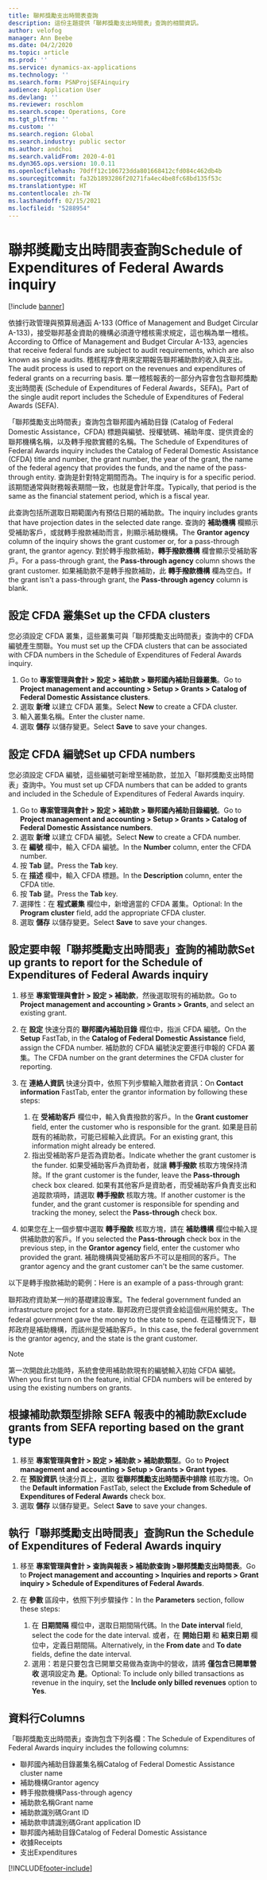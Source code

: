 ```yaml
---
title: 聯邦獎勵支出時間表查詢
description: 這份主題提供「聯邦獎勵支出時間表」查詢的相關資訊。
author: velofog
manager: Ann Beebe
ms.date: 04/2/2020
ms.topic: article
ms.prod: ''
ms.service: dynamics-ax-applications
ms.technology: ''
ms.search.form: PSNProjSEFAinquiry
audience: Application User
ms.devlang: ''
ms.reviewer: roschlom
ms.search.scope: Operations, Core
ms.tgt_pltfrm: ''
ms.custom: ''
ms.search.region: Global
ms.search.industry: public sector
ms.author: andchoi
ms.search.validFrom: 2020-4-01
ms.dyn365.ops.version: 10.0.11
ms.openlocfilehash: 70dff12c106723dda801668412cfd084c462db4b
ms.sourcegitcommit: fa32b1893286f20271fa4ec4be8fc68bd135f53c
ms.translationtype: HT
ms.contentlocale: zh-TW
ms.lasthandoff: 02/15/2021
ms.locfileid: "5288954"
---
```

# <a name="schedule-of-expenditures-of-federal-awards-inquiry"></a><span data-ttu-id="e7e29-103">聯邦獎勵支出時間表查詢</span><span class="sxs-lookup"><span data-stu-id="e7e29-103">Schedule of Expenditures of Federal Awards inquiry</span></span>

[!include [banner](../includes/banner.md)]

<span data-ttu-id="e7e29-104">依據行政管理與預算局通函 A-133 (Office of Management and Budget Circular A-133)，接受聯邦基金資助的機構必須遵守稽核需求規定，這也稱為單一稽核。</span><span class="sxs-lookup"><span data-stu-id="e7e29-104">According to Office of Management and Budget Circular A-133, agencies that receive federal funds are subject to audit requirements, which are also known as single audits.</span></span> <span data-ttu-id="e7e29-105">稽核程序會用來定期報告聯邦補助款的收入與支出。</span><span class="sxs-lookup"><span data-stu-id="e7e29-105">The audit process is used to report on the revenues and expenditures of federal grants on a recurring basis.</span></span> <span data-ttu-id="e7e29-106">單一稽核報表的一部分內容會包含聯邦獎勵支出時間表 (Schedule of Expenditures of Federal Awards，SEFA)。</span><span class="sxs-lookup"><span data-stu-id="e7e29-106">Part of the single audit report includes the Schedule of Expenditures of Federal Awards (SEFA).</span></span>

<span data-ttu-id="e7e29-107">「聯邦獎勵支出時間表」查詢包含聯邦國內補助目錄 (Catalog of Federal Domestic Assistance，CFDA) 標題與編號、授權號碼、補助年度、提供資金的聯邦機構名稱，以及轉手撥款實體的名稱。</span><span class="sxs-lookup"><span data-stu-id="e7e29-107">The Schedule of Expenditures of Federal Awards inquiry includes the Catalog of Federal Domestic Assistance (CFDA) title and number, the grant number, the year of the grant, the name of the federal agency that provides the funds, and the name of the pass-through entity.</span></span> <span data-ttu-id="e7e29-108">查詢是針對特定期間而為。</span><span class="sxs-lookup"><span data-stu-id="e7e29-108">The inquiry is for a specific period.</span></span> <span data-ttu-id="e7e29-109">該期間通常與財務報表期間一致，也就是會計年度。</span><span class="sxs-lookup"><span data-stu-id="e7e29-109">Typically, that period is the same as the financial statement period, which is a fiscal year.</span></span>

<span data-ttu-id="e7e29-110">此查詢包括所選取日期範圍內有預估日期的補助款。</span><span class="sxs-lookup"><span data-stu-id="e7e29-110">The inquiry includes grants that have projection dates in the selected date range.</span></span> <span data-ttu-id="e7e29-111">查詢的 **補助機構** 欄顯示受補助客戶，或就轉手撥款補助而言，則顯示補助機構。</span><span class="sxs-lookup"><span data-stu-id="e7e29-111">The **Grantor agency** column of the inquiry shows the grant customer or, for a pass-through grant, the grantor agency.</span></span> <span data-ttu-id="e7e29-112">對於轉手撥款補助，**轉手撥款機構** 欄會顯示受補助客戶。</span><span class="sxs-lookup"><span data-stu-id="e7e29-112">For a pass-through grant, the **Pass-through agency** column shows the grant customer.</span></span> <span data-ttu-id="e7e29-113">如果補助款不是轉手撥款補助，此 **轉手撥款機構** 欄為空白。</span><span class="sxs-lookup"><span data-stu-id="e7e29-113">If the grant isn't a pass-through grant, the **Pass-through agency** column is blank.</span></span>

## <a name="set-up-the-cfda-clusters"></a><span data-ttu-id="e7e29-114">設定 CFDA 叢集</span><span class="sxs-lookup"><span data-stu-id="e7e29-114">Set up the CFDA clusters</span></span>

<span data-ttu-id="e7e29-115">您必須設定 CFDA 叢集，這些叢集可與「聯邦獎勵支出時間表」查詢中的 CFDA 編號產生關聯。</span><span class="sxs-lookup"><span data-stu-id="e7e29-115">You must set up the CFDA clusters that can be associated with CFDA numbers in the Schedule of Expenditures of Federal Awards inquiry.</span></span>

1. <span data-ttu-id="e7e29-116">Go to **專案管理與會計 \> 設定 \> 補助款 \> 聯邦國內補助目錄叢集**。</span><span class="sxs-lookup"><span data-stu-id="e7e29-116">Go to **Project management and accounting \> Setup \> Grants \> Catalog of Federal Domestic Assistance clusters**.</span></span>
2. <span data-ttu-id="e7e29-117">選取 **新增** 以建立 CFDA 叢集。</span><span class="sxs-lookup"><span data-stu-id="e7e29-117">Select **New** to create a CFDA cluster.</span></span>
3. <span data-ttu-id="e7e29-118">輸入叢集名稱。</span><span class="sxs-lookup"><span data-stu-id="e7e29-118">Enter the cluster name.</span></span>
4. <span data-ttu-id="e7e29-119">選取 **儲存** 以儲存變更。</span><span class="sxs-lookup"><span data-stu-id="e7e29-119">Select **Save** to save your changes.</span></span>

## <a name="set-up-cfda-numbers"></a><span data-ttu-id="e7e29-120">設定 CFDA 編號</span><span class="sxs-lookup"><span data-stu-id="e7e29-120">Set up CFDA numbers</span></span>

<span data-ttu-id="e7e29-121">您必須設定 CFDA 編號，這些編號可新增至補助款，並加入「聯邦獎勵支出時間表」查詢中。</span><span class="sxs-lookup"><span data-stu-id="e7e29-121">You must set up CFDA numbers that can be added to grants and included in the Schedule of Expenditures of Federal Awards inquiry.</span></span>

1. <span data-ttu-id="e7e29-122">Go to **專案管理與會計 \> 設定 \> 補助款 \> 聯邦國內補助目錄編號**。</span><span class="sxs-lookup"><span data-stu-id="e7e29-122">Go to **Project management and accounting \> Setup \> Grants \> Catalog of Federal Domestic Assistance numbers**.</span></span>
2. <span data-ttu-id="e7e29-123">選取 **新增** 以建立 CFDA 編號。</span><span class="sxs-lookup"><span data-stu-id="e7e29-123">Select **New** to create a CFDA number.</span></span>
3. <span data-ttu-id="e7e29-124">在 **編號** 欄中，輸入 CFDA 編號。</span><span class="sxs-lookup"><span data-stu-id="e7e29-124">In the **Number** column, enter the CFDA number.</span></span>
4. <span data-ttu-id="e7e29-125">按 **Tab** 鍵。</span><span class="sxs-lookup"><span data-stu-id="e7e29-125">Press the **Tab** key.</span></span>
5. <span data-ttu-id="e7e29-126">在 **描述** 欄中，輸入 CFDA 標題。</span><span class="sxs-lookup"><span data-stu-id="e7e29-126">In the **Description** column, enter the CFDA title.</span></span>
6. <span data-ttu-id="e7e29-127">按 **Tab** 鍵。</span><span class="sxs-lookup"><span data-stu-id="e7e29-127">Press the **Tab** key.</span></span>
7. <span data-ttu-id="e7e29-128">選擇性：在 **程式叢集** 欄位中，新增適當的 CFDA 叢集。</span><span class="sxs-lookup"><span data-stu-id="e7e29-128">Optional: In the **Program cluster** field, add the appropriate CFDA cluster.</span></span>
8. <span data-ttu-id="e7e29-129">選取 **儲存** 以儲存變更。</span><span class="sxs-lookup"><span data-stu-id="e7e29-129">Select **Save** to save your changes.</span></span>

## <a name="set-up-grants-to-report-for-the-schedule-of-expenditures-of-federal-awards-inquiry"></a><span data-ttu-id="e7e29-130">設定要申報「聯邦獎勵支出時間表」查詢的補助款</span><span class="sxs-lookup"><span data-stu-id="e7e29-130">Set up grants to report for the Schedule of Expenditures of Federal Awards inquiry</span></span>

1. <span data-ttu-id="e7e29-131">移至 **專案管理與會計 \> 設定 \> 補助款**，然後選取現有的補助款。</span><span class="sxs-lookup"><span data-stu-id="e7e29-131">Go to **Project management and accounting \> Grants \> Grants**, and select an existing grant.</span></span>
2. <span data-ttu-id="e7e29-132">在 **設定** 快速分頁的 **聯邦國內補助目錄** 欄位中，指派 CFDA 編號。</span><span class="sxs-lookup"><span data-stu-id="e7e29-132">On the **Setup** FastTab, in the **Catalog of Federal Domestic Assistance** field, assign the CFDA number.</span></span> <span data-ttu-id="e7e29-133">補助款的 CFDA 編號決定要進行申報的 CFDA 叢集。</span><span class="sxs-lookup"><span data-stu-id="e7e29-133">The CFDA number on the grant determines the CFDA cluster for reporting.</span></span>
3. <span data-ttu-id="e7e29-134">在 **連絡人資訊** 快速分頁中，依照下列步驟輸入贈款者資訊：</span><span class="sxs-lookup"><span data-stu-id="e7e29-134">On **Contact information** FastTab, enter the grantor information by following these steps:</span></span>

    1. <span data-ttu-id="e7e29-135">在 **受補助客戶** 欄位中，輸入負責撥款的客戶。</span><span class="sxs-lookup"><span data-stu-id="e7e29-135">In the **Grant customer** field, enter the customer who is responsible for the grant.</span></span> <span data-ttu-id="e7e29-136">如果是目前既有的補助款，可能已經輸入此資訊。</span><span class="sxs-lookup"><span data-stu-id="e7e29-136">For an existing grant, this information might already be entered.</span></span>
    2. <span data-ttu-id="e7e29-137">指出受補助客戶是否為資助者。</span><span class="sxs-lookup"><span data-stu-id="e7e29-137">Indicate whether the grant customer is the funder.</span></span> <span data-ttu-id="e7e29-138">如果受補助客戶為資助者，就讓 **轉手撥款** 核取方塊保持清除。</span><span class="sxs-lookup"><span data-stu-id="e7e29-138">If the grant customer is the funder, leave the **Pass-through** check box cleared.</span></span> <span data-ttu-id="e7e29-139">如果有其他客戶是資助者，而受補助客戶負責支出和追蹤款項時，請選取 **轉手撥款** 核取方塊。</span><span class="sxs-lookup"><span data-stu-id="e7e29-139">If another customer is the funder, and the grant customer is responsible for spending and tracking the money, select the **Pass-through** check box.</span></span>

4. <span data-ttu-id="e7e29-140">如果您在上一個步驟中選取 **轉手撥款** 核取方塊，請在 **補助機構** 欄位中輸入提供補助款的客戶。</span><span class="sxs-lookup"><span data-stu-id="e7e29-140">If you selected the **Pass-through** check box in the previous step, in the **Grantor agency** field, enter the customer who provided the grant.</span></span> <span data-ttu-id="e7e29-141">補助機構與受補助客戶不可以是相同的客戶。</span><span class="sxs-lookup"><span data-stu-id="e7e29-141">The grantor agency and the grant customer can't be the same customer.</span></span>

<span data-ttu-id="e7e29-142">以下是轉手撥款補助的範例：</span><span class="sxs-lookup"><span data-stu-id="e7e29-142">Here is an example of a pass-through grant:</span></span>

<span data-ttu-id="e7e29-143">聯邦政府資助某一州的基礎建設專案。</span><span class="sxs-lookup"><span data-stu-id="e7e29-143">The federal government funded an infrastructure project for a state.</span></span> <span data-ttu-id="e7e29-144">聯邦政府已提供資金給這個州用於開支。</span><span class="sxs-lookup"><span data-stu-id="e7e29-144">The federal government gave the money to the state to spend.</span></span> <span data-ttu-id="e7e29-145">在這種情況下，聯邦政府是補助機構，而該州是受補助客戶。</span><span class="sxs-lookup"><span data-stu-id="e7e29-145">In this case, the federal government is the grantor agency, and the state is the grant customer.</span></span>

> [!NOTE] 
> <span data-ttu-id="e7e29-146">第一次開啟此功能時，系統會使用補助款現有的編號輸入初始 CFDA 編號。</span><span class="sxs-lookup"><span data-stu-id="e7e29-146">When you first turn on the feature, initial CFDA numbers will be entered by using the existing numbers on grants.</span></span>

## <a name="exclude-grants-from-sefa-reporting-based-on-the-grant-type"></a><span data-ttu-id="e7e29-147">根據補助款類型排除 SEFA 報表中的補助款</span><span class="sxs-lookup"><span data-stu-id="e7e29-147">Exclude grants from SEFA reporting based on the grant type</span></span>

1. <span data-ttu-id="e7e29-148">移至 **專案管理與會計 \> 設定 \> 補助款 \> 補助款類型**。</span><span class="sxs-lookup"><span data-stu-id="e7e29-148">Go to **Project management and accounting \> Setup \> Grants \> Grant types**.</span></span>
2. <span data-ttu-id="e7e29-149">在 **預設資訊** 快速分頁上，選取 **從聯邦獎勵支出時間表中排除** 核取方塊。</span><span class="sxs-lookup"><span data-stu-id="e7e29-149">On the **Default information** FastTab, select the **Exclude from Schedule of Expenditures of Federal Awards** check box.</span></span>
3. <span data-ttu-id="e7e29-150">選取 **儲存** 以儲存變更。</span><span class="sxs-lookup"><span data-stu-id="e7e29-150">Select **Save** to save your changes.</span></span>

## <a name="run-the-schedule-of-expenditures-of-federal-awards-inquiry"></a><span data-ttu-id="e7e29-151">執行「聯邦獎勵支出時間表」查詢</span><span class="sxs-lookup"><span data-stu-id="e7e29-151">Run the Schedule of Expenditures of Federal Awards inquiry</span></span>

1. <span data-ttu-id="e7e29-152">移至 **專案管理與會計 \> 查詢與報表 \> 補助款查詢 \>聯邦獎勵支出時間表**。</span><span class="sxs-lookup"><span data-stu-id="e7e29-152">Go to **Project management and accounting \> Inquiries and reports \> Grant inquiry \> Schedule of Expenditures of Federal Awards**.</span></span>
2. <span data-ttu-id="e7e29-153">在 **參數** 區段中，依照下列步驟操作：</span><span class="sxs-lookup"><span data-stu-id="e7e29-153">In the **Parameters** section, follow these steps:</span></span>

    1. <span data-ttu-id="e7e29-154">在 **日期間隔** 欄位中，選取日期間隔代碼。</span><span class="sxs-lookup"><span data-stu-id="e7e29-154">In the **Date interval** field, select the code for the date interval.</span></span> <span data-ttu-id="e7e29-155">或者，在 **開始日期** 和 **結束日期** 欄位中，定義日期間隔。</span><span class="sxs-lookup"><span data-stu-id="e7e29-155">Alternatively, in the **From date** and **To date** fields, define the date interval.</span></span>
    2. <span data-ttu-id="e7e29-156">選用：若是只要包含已開單交易做為查詢中的營收，請將 **僅包含已開單營收** 選項設定為 **是**。</span><span class="sxs-lookup"><span data-stu-id="e7e29-156">Optional: To include only billed transactions as revenue in the inquiry, set the **Include only billed revenues** option to **Yes**.</span></span>

## <a name="columns"></a><span data-ttu-id="e7e29-157">資料行</span><span class="sxs-lookup"><span data-stu-id="e7e29-157">Columns</span></span>

<span data-ttu-id="e7e29-158">「聯邦獎勵支出時間表」查詢包含下列各欄：</span><span class="sxs-lookup"><span data-stu-id="e7e29-158">The Schedule of Expenditures of Federal Awards inquiry includes the following columns:</span></span>

- <span data-ttu-id="e7e29-159">聯邦國內補助目錄叢集名稱</span><span class="sxs-lookup"><span data-stu-id="e7e29-159">Catalog of Federal Domestic Assistance cluster name</span></span>
- <span data-ttu-id="e7e29-160">補助機構</span><span class="sxs-lookup"><span data-stu-id="e7e29-160">Grantor agency</span></span>
- <span data-ttu-id="e7e29-161">轉手撥款機構</span><span class="sxs-lookup"><span data-stu-id="e7e29-161">Pass-through agency</span></span>
- <span data-ttu-id="e7e29-162">補助款名稱</span><span class="sxs-lookup"><span data-stu-id="e7e29-162">Grant name</span></span>
- <span data-ttu-id="e7e29-163">補助款識別碼</span><span class="sxs-lookup"><span data-stu-id="e7e29-163">Grant ID</span></span>
- <span data-ttu-id="e7e29-164">補助款申請識別碼</span><span class="sxs-lookup"><span data-stu-id="e7e29-164">Grant application ID</span></span>
- <span data-ttu-id="e7e29-165">聯邦國內補助目錄</span><span class="sxs-lookup"><span data-stu-id="e7e29-165">Catalog of Federal Domestic Assistance</span></span>
- <span data-ttu-id="e7e29-166">收據</span><span class="sxs-lookup"><span data-stu-id="e7e29-166">Receipts</span></span>
- <span data-ttu-id="e7e29-167">支出</span><span class="sxs-lookup"><span data-stu-id="e7e29-167">Expenditures</span></span>


[!INCLUDE[footer-include](../includes/footer-banner.md)]